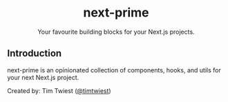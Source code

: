 <h1 align="center">next-prime</h1>

<p align="center">
  Your favourite building blocks for your Next.js projects.
</p>

## Introduction

next-prime is an opinionated collection of components, hooks, and utils for your next Next.js project.

Created by: Tim Twiest ([@timtwiest](https://timtwiest.nl))
